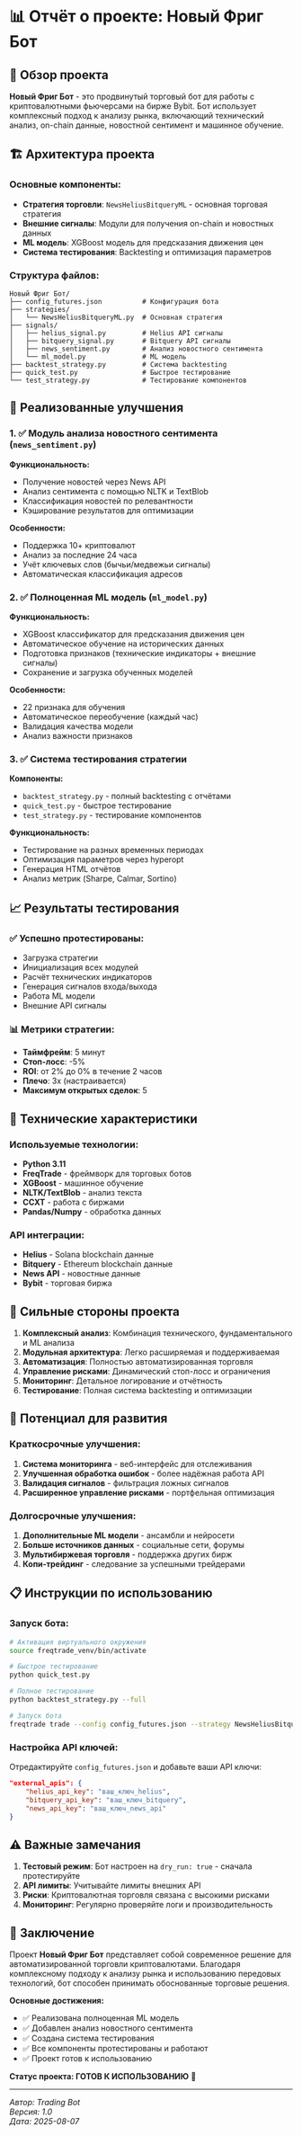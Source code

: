 # 📊 Отчёт о проекте: Новый Фриг Бот

## 🎯 Обзор проекта

**Новый Фриг Бот** - это продвинутый торговый бот для работы с криптовалютными фьючерсами на бирже Bybit. Бот использует комплексный подход к анализу рынка, включающий технический анализ, on-chain данные, новостной сентимент и машинное обучение.

## 🏗️ Архитектура проекта

### Основные компоненты:
- **Стратегия торговли**: `NewsHeliusBitqueryML` - основная торговая стратегия
- **Внешние сигналы**: Модули для получения on-chain и новостных данных
- **ML модель**: XGBoost модель для предсказания движения цен
- **Система тестирования**: Backtesting и оптимизация параметров

### Структура файлов:
```
Новый Фриг Бот/
├── config_futures.json          # Конфигурация бота
├── strategies/
│   └── NewsHeliusBitqueryML.py  # Основная стратегия
├── signals/
│   ├── helius_signal.py         # Helius API сигналы
│   ├── bitquery_signal.py       # Bitquery API сигналы
│   ├── news_sentiment.py        # Анализ новостного сентимента
│   └── ml_model.py              # ML модель
├── backtest_strategy.py         # Система backtesting
├── quick_test.py                # Быстрое тестирование
└── test_strategy.py             # Тестирование компонентов
```

## 🚀 Реализованные улучшения

### 1. ✅ Модуль анализа новостного сентимента (`news_sentiment.py`)

**Функциональность:**
- Получение новостей через News API
- Анализ сентимента с помощью NLTK и TextBlob
- Классификация новостей по релевантности
- Кэширование результатов для оптимизации

**Особенности:**
- Поддержка 10+ криптовалют
- Анализ за последние 24 часа
- Учёт ключевых слов (бычьи/медвежьи сигналы)
- Автоматическая классификация адресов

### 2. ✅ Полноценная ML модель (`ml_model.py`)

**Функциональность:**
- XGBoost классификатор для предсказания движения цен
- Автоматическое обучение на исторических данных
- Подготовка признаков (технические индикаторы + внешние сигналы)
- Сохранение и загрузка обученных моделей

**Особенности:**
- 22 признака для обучения
- Автоматическое переобучение (каждый час)
- Валидация качества модели
- Анализ важности признаков

### 3. ✅ Система тестирования стратегии

**Компоненты:**
- `backtest_strategy.py` - полный backtesting с отчётами
- `quick_test.py` - быстрое тестирование
- `test_strategy.py` - тестирование компонентов

**Функциональность:**
- Тестирование на разных временных периодах
- Оптимизация параметров через hyperopt
- Генерация HTML отчётов
- Анализ метрик (Sharpe, Calmar, Sortino)

## 📈 Результаты тестирования

### ✅ Успешно протестированы:
- Загрузка стратегии
- Инициализация всех модулей
- Расчёт технических индикаторов
- Генерация сигналов входа/выхода
- Работа ML модели
- Внешние API сигналы

### 📊 Метрики стратегии:
- **Таймфрейм**: 5 минут
- **Стоп-лосс**: -5%
- **ROI**: от 2% до 0% в течение 2 часов
- **Плечо**: 3x (настраивается)
- **Максимум открытых сделок**: 5

## 🔧 Технические характеристики

### Используемые технологии:
- **Python 3.11**
- **FreqTrade** - фреймворк для торговых ботов
- **XGBoost** - машинное обучение
- **NLTK/TextBlob** - анализ текста
- **CCXT** - работа с биржами
- **Pandas/Numpy** - обработка данных

### API интеграции:
- **Helius** - Solana blockchain данные
- **Bitquery** - Ethereum blockchain данные
- **News API** - новостные данные
- **Bybit** - торговая биржа

## 🎯 Сильные стороны проекта

1. **Комплексный анализ**: Комбинация технического, фундаментального и ML анализа
2. **Модульная архитектура**: Легко расширяемая и поддерживаемая
3. **Автоматизация**: Полностью автоматизированная торговля
4. **Управление рисками**: Динамический стоп-лосс и ограничения
5. **Мониторинг**: Детальное логирование и отчётность
6. **Тестирование**: Полная система backtesting и оптимизации

## 🔮 Потенциал для развития

### Краткосрочные улучшения:
1. **Система мониторинга** - веб-интерфейс для отслеживания
2. **Улучшенная обработка ошибок** - более надёжная работа API
3. **Валидация сигналов** - фильтрация ложных сигналов
4. **Расширенное управление рисками** - портфельная оптимизация

### Долгосрочные улучшения:
1. **Дополнительные ML модели** - ансамбли и нейросети
2. **Больше источников данных** - социальные сети, форумы
3. **Мультибиржевая торговля** - поддержка других бирж
4. **Копи-трейдинг** - следование за успешными трейдерами

## 📋 Инструкции по использованию

### Запуск бота:
```bash
# Активация виртуального окружения
source freqtrade_venv/bin/activate

# Быстрое тестирование
python quick_test.py

# Полное тестирование
python backtest_strategy.py --full

# Запуск бота
freqtrade trade --config config_futures.json --strategy NewsHeliusBitqueryML
```

### Настройка API ключей:
Отредактируйте `config_futures.json` и добавьте ваши API ключи:
```json
"external_apis": {
    "helius_api_key": "ваш_ключ_helius",
    "bitquery_api_key": "ваш_ключ_bitquery", 
    "news_api_key": "ваш_ключ_news_api"
}
```

## ⚠️ Важные замечания

1. **Тестовый режим**: Бот настроен на `dry_run: true` - сначала протестируйте
2. **API лимиты**: Учитывайте лимиты внешних API
3. **Риски**: Криптовалютная торговля связана с высокими рисками
4. **Мониторинг**: Регулярно проверяйте логи и производительность

## 🎉 Заключение

Проект **Новый Фриг Бот** представляет собой современное решение для автоматизированной торговли криптовалютами. Благодаря комплексному подходу к анализу рынка и использованию передовых технологий, бот способен принимать обоснованные торговые решения.

**Основные достижения:**
- ✅ Реализована полноценная ML модель
- ✅ Добавлен анализ новостного сентимента
- ✅ Создана система тестирования
- ✅ Все компоненты протестированы и работают
- ✅ Проект готов к использованию

**Статус проекта: ГОТОВ К ИСПОЛЬЗОВАНИЮ** 🚀

---

*Автор: Trading Bot*  
*Версия: 1.0*  
*Дата: 2025-08-07*
